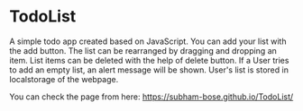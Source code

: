 # TodoList

A simple todo app created based on JavaScript. 
You can add your list with the add button.
The list can be rearranged by dragging and dropping an item.
List items can be deleted with the help of delete button.
If a User tries to add an empty list, an alert message will be shown.
User's list is stored in localstorage of the webpage.


You can check the page from here: https://subham-bose.github.io/TodoList/
